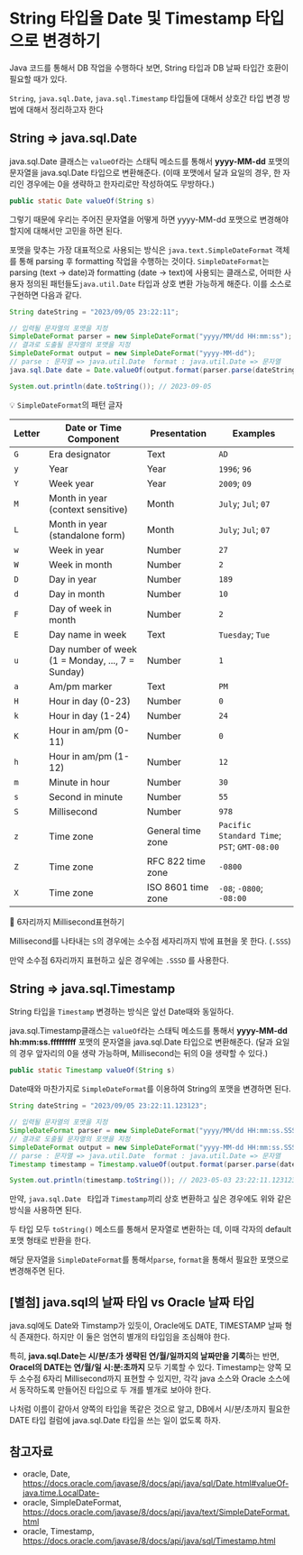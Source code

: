 # String 타입을 Date 및 Timestamp 타입으로 변경하기



Java 코드를 통해서 DB 작업을 수행하다 보면, String 타입과 DB 날짜 타입간 호환이 필요할 때가 있다.

`String`, `java.sql.Date`, `java.sql.Timestamp` 타입들에 대해서 상호간 타입 변경 방법에 대해서 정리하고자 한다



## String => java.sql.Date 



java.sql.Date 클래스는 `valueOf`라는 스태틱 메소드를 통해서 **yyyy-MM-dd** 포맷의 문자열을 java.sql.Date 타입으로 변환해준다. (이때 포맷에서 달과 요일의 경우,  한 자리인 경우에는 0을 생략하고 한자리로만 작성하여도 무방하다.)

```java
public static Date valueOf(String s)
```

그렇기 때문에 우리는 주어진 문자열을 어떻게 하면 yyyy-MM-dd 포맷으로 변경해야 할지에 대해서만 고민을 하면 된다.



포맷을 맞추는 가장 대표적으로 사용되는 방식은 `java.text.SimpleDateFormat` 객체를 통해 parsing 후 formatting 작업을 수행하는 것이다. `SimpleDateFormat`는 parsing (text → date)과 formatting (date → text)에 사용되는 클래스로, 어떠한 사용자 정의된 패턴들도`java.util.Date` 타입과 상호 변환 가능하게 해준다. 이를 소스로 구현하면 다음과 같다.

```java
String dateString = "2023/09/05 23:22:11";

// 입력될 문자열의 포맷을 지정
SimpleDateFormat parser = new SimpleDateFormat("yyyy/MM/dd HH:mm:ss");
// 결과로 도출될 문자열의 포맷을 지정
SimpleDateFormat output = new SimpleDateFormat("yyyy-MM-dd");
// parse : 문자열 => java.util.Date  format : java.util.Date => 문자열
java.sql.Date date = Date.valueOf(output.format(parser.parse(dateString)));

System.out.println(date.toString()); // 2023-09-05
```



:bulb: `SimpleDateFormat`의 패턴 글자

| Letter | Date or Time Component                           | Presentation       | Examples                                    |
| ------ | ------------------------------------------------ | ------------------ | ------------------------------------------- |
| `G`    | Era designator                                   | Text               | `AD`                                        |
| `y`    | Year                                             | Year               | `1996`; `96`                                |
| `Y`    | Week year                                        | Year               | `2009`; `09`                                |
| `M`    | Month in year (context sensitive)                | Month              | `July`; `Jul`; `07`                         |
| `L`    | Month in year (standalone form)                  | Month              | `July`; `Jul`; `07`                         |
| `w`    | Week in year                                     | Number             | `27`                                        |
| `W`    | Week in month                                    | Number             | `2`                                         |
| `D`    | Day in year                                      | Number             | `189`                                       |
| `d`    | Day in month                                     | Number             | `10`                                        |
| `F`    | Day of week in month                             | Number             | `2`                                         |
| `E`    | Day name in week                                 | Text               | `Tuesday`; `Tue`                            |
| `u`    | Day number of week (1 = Monday, ..., 7 = Sunday) | Number             | `1`                                         |
| `a`    | Am/pm marker                                     | Text               | `PM`                                        |
| `H`    | Hour in day (0-23)                               | Number             | `0`                                         |
| `k`    | Hour in day (1-24)                               | Number             | `24`                                        |
| `K`    | Hour in am/pm (0-11)                             | Number             | `0`                                         |
| `h`    | Hour in am/pm (1-12)                             | Number             | `12`                                        |
| `m`    | Minute in hour                                   | Number             | `30`                                        |
| `s`    | Second in minute                                 | Number             | `55`                                        |
| `S`    | Millisecond                                      | Number             | `978`                                       |
| `z`    | Time zone                                        | General time zone  | `Pacific Standard Time`; `PST`; `GMT-08:00` |
| `Z`    | Time zone                                        | RFC 822 time zone  | `-0800`                                     |
| `X`    | Time zone                                        | ISO 8601 time zone | `-08`; `-0800`; `-08:00`                    |

:bell: 6자리까지 Millisecond표현하기

Millisecond를 나타내는 `S`의 경우에는 소수점 세자리까지 밖에 표현을 못 한다. (`.SSS`)

만약 소수점 6자리까지 표현하고 싶은 경우에는  `.SSSD` 를 사용한다.



## String => java.sql.Timestamp

String 타입을 `Timestamp` 변경하는 방식은 앞선 Date때와 동일하다. 

java.sql.Timestamp클래스는 `valueOf`라는 스태틱 메소드를 통해서 **yyyy-MM-dd hh:mm:ss.fffffffff** 포맷의 문자열을 java.sql.Date 타입으로 변환해준다. (달과 요일의 경우 앞자리의 0을 생략 가능하며, Millisecond는 뒤의 0을 생략할 수 있다.)

```java
public static Timestamp valueOf(String s)
```



Date때와 마찬가지로 `SimpleDateFormat`를 이용하여 String의 포맷을 변경하면 된다.

```java
String dateString = "2023/09/05 23:22:11.123123";

// 입력될 문자열의 포맷을 지정
SimpleDateFormat parser = new SimpleDateFormat("yyyy/MM/dd HH:mm:ss.SSSD");
// 결과로 도출될 문자열의 포맷을 지정
SimpleDateFormat output = new SimpleDateFormat("yyyy-MM-dd HH:mm:ss.SSSD");
// parse : 문자열 => java.util.Date  format : java.util.Date => 문자열
Timestamp timestamp = Timestamp.valueOf(output.format(parser.parse(dateString)));

System.out.println(timestamp.toString()); // 2023-05-03 23:22:11.123123
```



만약,  `java.sql.Date ` 타입과 `Timestamp`끼리 상호 변환하고 싶은 경우에도 위와 같은 방식을 사용하면 된다.

두 타입 모두 `toString()` 메소드를 통해서 문자열로 변환하는 데, 이때 각자의 default 포맷 형태로 반환을 한다. 

해당 문자열을 `SimpleDateFormat`를 통해서`parse`, `format`을 통해서 필요한 포맷으로 변경해주면 된다.



## [별첨] java.sql의 날짜 타입 vs Oracle 날짜 타입

java.sql에도 Date와 Timstamp가 있듯이, Oracle에도 DATE, TIMESTAMP 날짜 형식 존재한다. 하지만 이 둘은 엄연히 별개의 타입임을 조심해야 한다.

특히, **java.sql.Date는 시/분/초가 생략된 연/월/일까지의 날짜만을 기록**하는 반면, **Oracel의 DATE는 연/월/일 시:분:초까지** 모두 기록할 수 있다. Timestamp는 양쪽 모두 소수점 6자리 Millisecond까지 표현할 수 있지만, 각각 java 소스와 Oracle 소스에서 동작하도록 만들어진 타입으로 두 개를 별개로 보아야 한다.



나처럼 이름이 같아서 양쪽의 타입을 똑같은 것으로 알고, DB에서 시/분/초까지 필요한 DATE 타입 컬럼에  java.sql.Date 타입을 쓰는 일이 없도록 하자.





## 참고자료

- oracle, Date, https://docs.oracle.com/javase/8/docs/api/java/sql/Date.html#valueOf-java.time.LocalDate-
- oracle, SimpleDateFormat, https://docs.oracle.com/javase/8/docs/api/java/text/SimpleDateFormat.html
- oracle, Timestamp, https://docs.oracle.com/javase/8/docs/api/java/sql/Timestamp.html